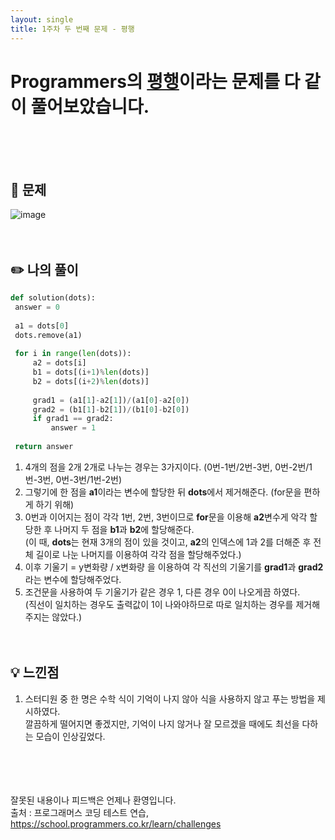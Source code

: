 ```yaml
---
layout: single
title: 1주차 두 번째 문제 - 평행
---
```







# Programmers의 [평행](https://school.programmers.co.kr/learn/courses/30/lessons/120875)이라는 문제를 다 같이 풀어보았습니다.

<br><br><br>

## 📖 문제
 ![image](https://user-images.githubusercontent.com/97678547/221108110-234318aa-44ec-4a2a-967c-72d5851f50c9.png)
 <br><br><br>
 
## ✏️ 나의 풀이

  ```python
  def solution(dots):
   answer = 0
    
   a1 = dots[0]
   dots.remove(a1)
    
   for i in range(len(dots)):
       a2 = dots[i]
       b1 = dots[(i+1)%len(dots)]
       b2 = dots[(i+2)%len(dots)]
        
       grad1 = (a1[1]-a2[1])/(a1[0]-a2[0])
       grad2 = (b1[1]-b2[1])/(b1[0]-b2[0])
       if grad1 == grad2:
           answer = 1
            
   return answer
  ```
  1. 4개의 점을 2개 2개로 나누는 경우는 3가지이다. (0번-1번/2번-3번, 0번-2번/1번-3번, 0번-3번/1번-2번)
  2. 그렇기에 한 점을 **a1**이라는 변수에 할당한 뒤 **dots**에서 제거해준다. (for문을 편하게 하기 위해) 
  3. 0번과 이어지는 점이 각각 1번, 2번, 3번이므로 **for**문을 이용해 **a2**변수게 악각 할당한 후 나머지 두 점을 **b1**과 **b2**에 할당해준다. <br>
  (이 때, **dots**는 현재 3개의 점이 있을 것이고, **a2**의 인덱스에 1과 2를 더해준 후 전체 길이로 나눈 나머지를 이용하여 각각 점을 할당해주었다.)
  4. 이후 기울기 = y변화량 / x변화량 을 이용하여 각 직선의 기울기를 **grad1**과 **grad2**라는 변수에 할당해주었다.
  5. 조건문을 사용하여 두 기울기가 같은 경우 1, 다른 경우 0이 나오게끔 하였다. <br>
  (직선이 일치하는 경우도 출력값이 1이 나와야하므로 따로 일치하는 경우를 제거해주지는 않았다.)
  <br><br><br>
  
## 💡 느낀점
  1. 스터디원 중 한 명은 수학 식이 기억이 나지 않아 식을 사용하지 않고 푸는 방법을 제시하였다. <br>
  깔끔하게 떨어지면 좋겠지만, 기억이 나지 않거나 잘 모르겠을 때에도 최선을 다하는 모습이 인상깊었다.

<br><br><br><br>
잘못된 내용이나 피드백은 언제나 환영입니다. <br>
출처 : 프로그래머스 코딩 테스트 연습, https://school.programmers.co.kr/learn/challenges
